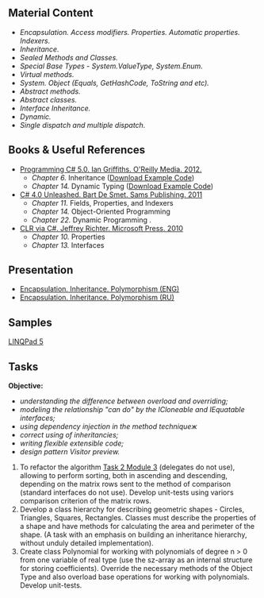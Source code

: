 ## Material Content 
- *Encapsulation. Access modifiers. Properties. Automatic properties. Indexers.*
- *Inheritance.*
- *Sealed Methods and Classes.*
- *Special Base Types - System.ValueType, System.Enum.*
- *Virtual methods.*
- *System. Object (Equals, GetHashCode, ToString and etc).*
- *Abstract methods.*
- *Abstract classes.*
- *Interface Inheritance.*
- *Dynamic.*
- *Single dispatch and multiple dispatch.*

## Books & Useful References 
- [Programming C# 5.0. Ian Griffiths. O'Reilly Media. 2012.](http://shop.oreilly.com/product/0636920024064.do)
  - *Chapter 6.* Inheritance ([Download Example Code](https://resources.oreilly.com/examples/0636920024064/blob/master/Ch06.zip))
  - *Chapter 14.* Dynamic Typing ([Download Example Code](https://resources.oreilly.com/examples/0636920024064/blob/master/Ch14.zip))
- [C# 4.0 Unleashed. Bart De Smet. Sams Publishing. 2011](https://www.goodreads.com/book/show/16284093-c-5-0-unleashed)
   - *Chapter 11.* Fields, Properties, and Indexers
   - *Chapter 14.* Object-Oriented Programming
   - *Chapter 22.* Dynamic Programming .
- [CLR via C#. Jeffrey Richter. Microsoft Press. 2010](https://www.goodreads.com/book/show/7121415-clr-via-c)
   - *Chapter 10.* Properties
   - *Chapter 13.* Interfaces

## Presentation 
- [Encapsulation. Inheritance. Polymorphism (ENG)](https://github.com/EPM-RD-NETLAB/.NET-Framework-modules/blob/master/M6.%20Encapsulation.%20Inheritance.%20Polymorphism/Encapsulation.%20Inheritance.%20Polymorphism.pptx)
- [Encapsulation. Inheritance. Polymorphism (RU)](https://github.com/EPM-RD-NETLAB/.NET-Framework-modules/blob/master/M6.%20Encapsulation.%20Inheritance.%20Polymorphism/Encapsulation.%20Inheritance.%20Polymorphism%20(ru).pptx)

## Samples 
[LINQPad 5](https://github.com/EPM-RD-NETLAB/.NET-Framework-modules/tree/master/M6.%20Encapsulation.%20Inheritance.%20Polymorphism/Samples/LINQPad)

## Tasks  
**Objective:** 
- *understanding the difference between overload and overriding;*
- *modeling the relationship "can do" by the ICloneable and IEquatable interfaces;*
- *using dependency injection in the method techniqueж*
- *correct using of inheritancies;*
- *writing flexible extensible code;*
- *design pattern Visitor preview.*
1. To refactor the algorithm [Task 2 Module 3](https://github.com/EPM-RD-NETLAB/.NET-Framework-modules/tree/master/M3.%20Types) (delegates do not use), allowing to perform sorting, both in ascending and descending, depending on the matrix rows sent to the method of comparison (standard interfaces do not use). Develop unit-tests using varioгs comparison criterion of the matrix rows.
2. Develop a class hierarchy for describing geometric shapes - Circles, Triangles, Squares, Rectangles. Classes must describe the properties of a shape and have methods for calculating the area and perimeter of the shape. (A task with an emphasis on building an inheritance hierarchy, without unduly detailed implementation).
3. Create class Polynomial for working with polynomials of degree n > 0 from one variable of real type (use the sz-array as an internal structure for storing coefficients). Override the necessary methods of the Object Type and also overload base operations for working with polynomials. Develop unit-tests.
